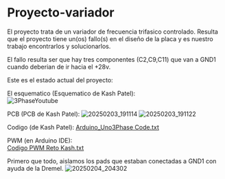 # Proyecto-variador 
El proyecto trata de un variador de frecuencia trifasico controlado. Resulta que el proyecto tiene un(os) fallo(s) en el diseño de la placa y es nuestro trabajo encontrarlos y solucionarlos.  

El fallo resulta ser que hay tres componentes (C2,C9,C11) que van a GND1 cuando deberian de ir hacia el +28v.

Este es el estado actual del proyecto: 

El esquematico (Esquematico de Kash Patel):  
![3PhaseYoutube](https://github.com/user-attachments/assets/01d6a948-857c-49c4-a2fb-994fe372c709)

PCB (PCB de Kash Patel): 
![20250203_191114](https://github.com/user-attachments/assets/f7d3b614-60ef-4121-8ff1-44fc49a26e56)
![20250203_191122](https://github.com/user-attachments/assets/6d6c1b97-1cc4-4798-af87-f58aee104e98)

Codigo (de Kash Patel): 
[Arduino_Uno3Phase Code.txt](https://github.com/user-attachments/files/18646984/Arduino_Uno3Phase.Code.txt) 

PWM (en Arduino IDE):  
[Codigo PWM Reto Kash.txt](https://github.com/user-attachments/files/18647038/Codigo.PWM.Reto.Kash.txt) 

Primero que todo, aislamos los pads que estaban conectadas a GND1 con ayuda de la Dremel. 
![20250204_204302](https://github.com/user-attachments/assets/b3d4c1ff-2179-448b-9d6f-60744d71c2ab)
